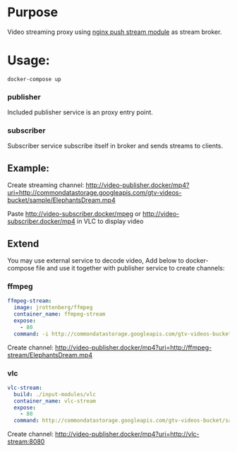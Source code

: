 # Purpose

Video streaming proxy using [nginx push stream module](https://github.com/wandenberg/nginx-push-stream-module) as stream broker.

# Usage:

`docker-compose up`

### publisher

Included publisher service is an proxy entry point.

### subscriber

Subscriber service subscribe itself in broker and sends streams to clients.

## Example:

Create streaming channel: http://video-publisher.docker/mp4?uri=http://commondatastorage.googleapis.com/gtv-videos-bucket/sample/ElephantsDream.mp4

Paste http://video-subscriber.docker/mpeg or http://video-subscriber.docker/mp4 in VLC to display video

## Extend
You may use external service to decode video, Add below to docker-compose file and use it together with publisher service to create channels: 

### ffmpeg

```yaml
ffmpeg-stream:
  image: jrottenberg/ffmpeg
  container_name: ffmpeg-stream
  expose:
    - 80
  command: -i http://commondatastorage.googleapis.com/gtv-videos-bucket/sample/ElephantsDream.mp4 -listen 1 -f mpeg http://0.0.0.0:80/ElephantsDream.mp4
```

Create channel: http://video-publisher.docker/mp4?uri=http://ffmpeg-stream/ElephantsDream.mp4

### vlc

```yaml
vlc-stream:
  build: ./input-modules/vlc
  container_name: vlc-stream
  expose:
    - 80
  command: http://commondatastorage.googleapis.com/gtv-videos-bucket/sample/ElephantsDream.mp4
```

Create channel: http://video-publisher.docker/mp4?uri=http://vlc-stream:8080
